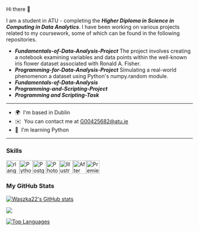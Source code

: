
<!--
**Waszka22/Waszka22** is a ✨ _special_ ✨ repository because its `README.md` (this file) appears on your GitHub profile.

![Alt text](datapic.png)![datapic](https://github.com/Waszka22/Waszka22/assets/124098673/f78424f2-0e19-4f22-b7e2-8271ba517c91)


Here are some ideas to get you started:

- 🔭 I’m currently working on ...
- 🌱 I’m currently learning ...
- 👯 I’m looking to collaborate on ...
- 🤔 I’m looking for help with ...
- 💬 Ask me about ...
- 📫 How to reach me: ...
- 😄 Pronouns: ...
- ⚡ Fun fact: ...
-->
Hi there 👋

I am a student in ATU - completing the <em><strong>Higher Diploma in Science in Computing in Data Analytics</strong></em>. I have been working on various projects related to my coursework, some of which can be found in the following repositories.

* <em><strong>Fundamentals-of-Data-Analysis-Project</strong></em> The project involves creating a notebook examining variables and
data points within the well-known iris flower dataset associated with Ronald A. Fisher.
* <em><strong>Programming-for-Data-Analysis-Project</strong></em> Simulating a real-world phenomenon a dataset using Python's numpy.random module. 
* <em><strong>Fundamentals-of-Data-Analysis</strong></em>
* <em><strong>Programming-and-Scripting-Project</strong></em>
* <em><strong>Programming and Scripting-Task</strong></em>
___

* 🌍  I'm based in Dublin
* ✉️  You can contact me at [G00425682@atu.ie](mailto:G00425682@atu.ie)
* 🧠  I'm learning Python

___

### Skills


<p align="left">
<a href="https://www.r-project.org/" target="_blank" rel="noreferrer"><img src="https://raw.githubusercontent.com/danielcranney/readme-generator/main/public/icons/skills/rlang-colored.svg" width="36" height="36" alt="rlang" /></a><a href="https://www.python.org/" target="_blank" rel="noreferrer"><img src="https://raw.githubusercontent.com/danielcranney/readme-generator/main/public/icons/skills/python-colored.svg" width="36" height="36" alt="Python" /></a><a href="https://www.postgresql.org/" target="_blank" rel="noreferrer"><img src="https://raw.githubusercontent.com/danielcranney/readme-generator/main/public/icons/skills/postgresql-colored.svg" width="36" height="36" alt="PostgreSQL" /></a><a href="https://www.adobe.com/uk/products/photoshop.html" target="_blank" rel="noreferrer"><img src="https://raw.githubusercontent.com/danielcranney/readme-generator/main/public/icons/skills/photoshop-colored.svg" width="36" height="36" alt="Photoshop" /></a><a href="https://www.adobe.com/uk/products/illustrator.html" target="_blank" rel="noreferrer"><img src="https://raw.githubusercontent.com/danielcranney/readme-generator/main/public/icons/skills/illustrator-colored.svg" width="36" height="36" alt="Illustrator" /></a><a href="https://www.adobe.com/uk/products/aftereffects.html" target="_blank" rel="noreferrer"><img src="https://raw.githubusercontent.com/danielcranney/readme-generator/main/public/icons/skills/aftereffects-colored.svg" width="36" height="36" alt="After Effects" /></a><a href="https://www.adobe.com/uk/products/premiere.html" target="_blank" rel="noreferrer"><img src="https://raw.githubusercontent.com/danielcranney/readme-generator/main/public/icons/skills/premierepro-colored.svg" width="36" height="36" alt="Premiere Pro" /></a>
</p>





### <b>My GitHub Stats</b>

<a href="http://www.github.com/Waszka22"><img src="https://github-readme-stats.vercel.app/api?username=Waszka22&show_icons=true&hide=&count_private=true&title_color=0891b2&text_color=ffffff&icon_color=0891b2&bg_color=1c1917&hide_border=true&show_icons=true" alt="Waszka22's GitHub stats" /></a>

<a href="http://www.github.com/Waszka22"><img src="https://github-readme-streak-stats.herokuapp.com/?user=Waszka22&stroke=ffffff&background=1c1917&ring=0891b2&fire=0891b2&currStreakNum=ffffff&currStreakLabel=0891b2&sideNums=ffffff&sideLabels=ffffff&dates=ffffff&hide_border=true" /></a>


<a href="https://github.com/Waszka22" align="left"><img src="https://github-readme-stats.vercel.app/api/top-langs/?username=Waszka22&langs_count=10&title_color=0891b2&text_color=ffffff&icon_color=0891b2&bg_color=1c1917&hide_border=true&locale=en&custom_title=Top%20%Languages" alt="Top Languages" /></a>


